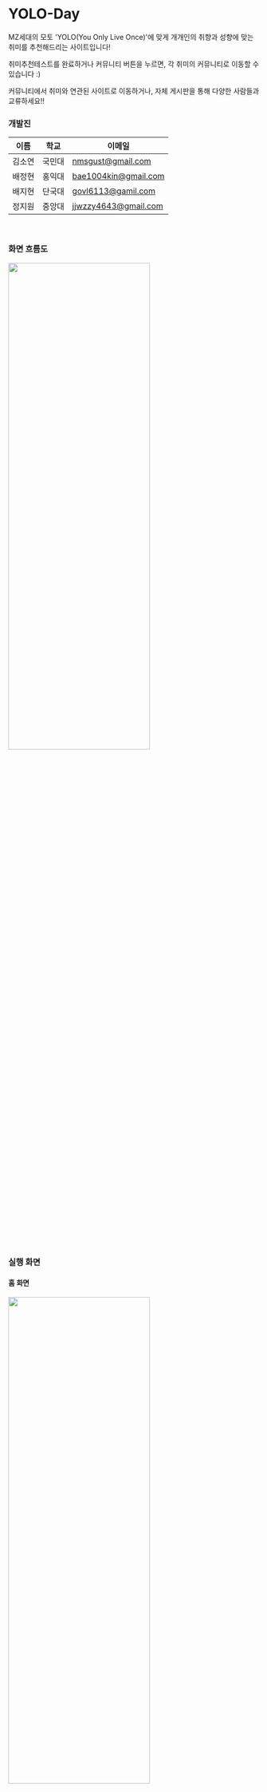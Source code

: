 # YOLO-Day
MZ세대의 모토 'YOLO(You Only Live Once)'에 맞게 개개인의 취향과 성향에 맞는 취미를 추천해드리는 사이트입니다!

취미추천테스트를 완료하거나 커뮤니티 버튼을 누르면, 각 취미의 커뮤니티로 이동할 수 있습니다 :)

커뮤니티에서 취미와 연관된 사이트로 이동하거나, 자체 게시판을 통해 다양한 사람들과 교류하세요!!
<br>


### 개발진
이름|학교|이메일
---|---|---|
김소연|국민대|nmsgust@gmail.com
배정현|홍익대|bae1004kin@gmail.com
배지현|단국대|govl6113@gamil.com
정지원|중앙대|jjwzzy4643@gmail.com
<br>

### 화면 흐름도
<img src="https://user-images.githubusercontent.com/81179951/211209306-7766622e-f505-4c9b-bcbf-62fee9b9e30f.png" width="75%" height="50%"></img>
<br>
<br>

### 실행 화면
#### 홈 화면
<img src="https://user-images.githubusercontent.com/81179951/211205875-7f1565f6-12cb-4893-af6d-e0b50abea2bd.png" width="75%" height="50%"></img>
#### 홈 화면에서 Start 버튼을 눌러 취미 찾기 테스트 진행
<img src="https://user-images.githubusercontent.com/81179951/211207050-45f3a1b4-67f8-45d9-8087-c3b9f7131a03.png" width="75%" height="50%"></img>
<img src="https://user-images.githubusercontent.com/81179951/211207091-c098ba8d-d289-467e-a649-f579e8ffa645.png" width="75%" height="50%"></img>
#### 테스트 결과
<img src="https://user-images.githubusercontent.com/81179951/211207236-e6b1764d-0435-4da9-b07f-5ccc21f0a2ae.png" width="75%" height="50%"></img>
#### 홈 화면에서 "Community로 바로 이동" 버튼을 클릭
<img src="https://user-images.githubusercontent.com/81179951/211207908-540c6cb2-bbfd-4c3b-9e70-21b50a8cad1d.png" width="75%" height="50%"></img>
<br>
#### 취미를 눌러 커뮤니티로 이동 
<img src="https://user-images.githubusercontent.com/81179951/211207274-d1f3e0c7-083e-4441-adc8-883c445678bb.png" width="75%" height="50%"></img>
#### 로그인
<img src="https://user-images.githubusercontent.com/81179951/211209358-4c284b51-8758-4ce2-9663-0605818dbf1c.png" width="75%" height="50%"></img>
#### 게시판에서 게시글과 댓글 작성
<img src="https://user-images.githubusercontent.com/81179951/211207334-a7ffbf49-1335-479a-b9ea-516e9707f423.png" width="75%" height="50%"></img>
<br>
<br>

### 실행 방법

1. 가상 환경 실행
```
    Windows: source myvenv/Scripts/activate
    
    Mac: source myvenv/bin/activate
```

2. 패키지 설치
```
    pip install -r requirements.txt
```
3. 서버 실행
```
    python myproject/manage.py runserver
```
